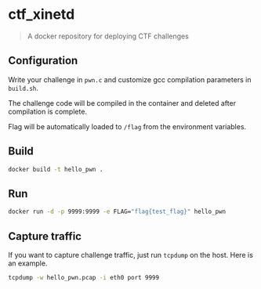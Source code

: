# ctf_xinetd

> A docker repository for deploying CTF challenges

## Configuration

Write your challenge in `pwn.c` and customize gcc compilation parameters in `build.sh`.

The challenge code will be compiled in the container and deleted after compilation is complete.

Flag will be automatically loaded to `/flag` from the environment variables.

## Build

```bash
docker build -t hello_pwn .
```

## Run

```bash
docker run -d -p 9999:9999 -e FLAG="flag{test_flag}" hello_pwn
```

## Capture traffic

If you want to capture challenge traffic, just run `tcpdump` on the host. Here is an example.

```bash
tcpdump -w hello_pwn.pcap -i eth0 port 9999
```

